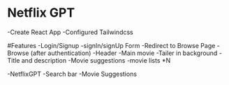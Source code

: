 # Netflix GPT

-Create React App
-Configured Tailwindcss


#Features
-Login/Signup
 -signIn/signUp Form
 -Redirect to Browse Page
-Browse (after authentication)
 -Header
 -Main movie
 -Tailer in background
 -Title and description
 -Movie suggestions
  -movie lists *N

-NetflixGPT
 -Search bar
 -Movie Suggestions
   

